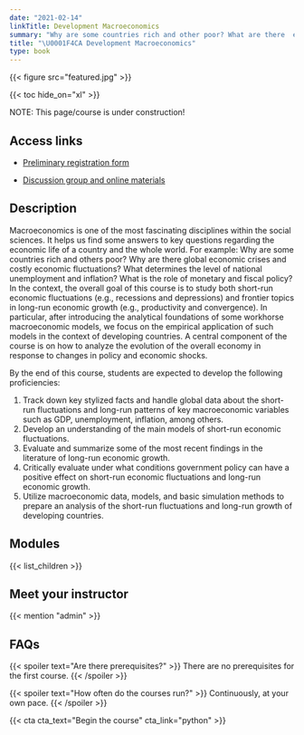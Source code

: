 ```yaml
---
date: "2021-02-14"
linkTitle: Development Macroeconomics
summary: "Why are some countries rich and other poor? What are there  economic crises?"
title: "\U0001F4CA Development Macroeconomics"
type: book
---
```


{{< figure src="featured.jpg" >}}

{{< toc hide_on="xl" >}}

NOTE: This page/course is under construction!


## Access links

- [Preliminary registration form](https://forms.gle/4vQgh8AptKAWuLqWA)

- [Discussion group and online materials](https://www.facebook.com/groups/devmacro/)


## Description

Macroeconomics is one of the most fascinating disciplines within the social sciences. It helps us find some answers to key questions regarding the economic life of a country and the whole world. For example: Why are some countries rich and others poor? Why are there global economic crises and costly economic fluctuations? What determines the level of national unemployment and inflation? What is the role of monetary and fiscal policy? In the context, the overall goal of this course is to study both short-run economic fluctuations (e.g., recessions and depressions) and frontier topics in long-run economic growth (e.g., productivity and convergence). In particular, after introducing the analytical foundations of some workhorse macroeconomic models, we focus on the empirical application of such models in the context of developing countries. A central component of the course is on how to analyze the evolution of the overall economy in response to changes in policy and economic shocks.

By the end of this course, students are expected to develop the following proficiencies:

1. Track down key stylized facts and handle global data about the short-run fluctuations and long-run patterns of key macroeconomic variables such as GDP, unemployment, inflation, among others.
2. Develop an understanding of the main models of short-run economic fluctuations. 
3. Evaluate and summarize some of the most recent findings in the literature of long-run economic growth.
4. Critically evaluate under what conditions government policy can have a positive effect on short-run economic fluctuations and long-run economic growth.
5. Utilize macroeconomic data, models, and basic simulation methods to prepare an analysis of the short-run fluctuations and long-run growth of developing countries. 

## Modules

{{< list_children >}}

## Meet your instructor

{{< mention "admin" >}}

## FAQs

{{< spoiler text="Are there prerequisites?" >}}
There are no prerequisites for the first course.
{{< /spoiler >}}

{{< spoiler text="How often do the courses run?" >}}
Continuously, at your own pace.
{{< /spoiler >}}

{{< cta cta_text="Begin the course" cta_link="python" >}}
